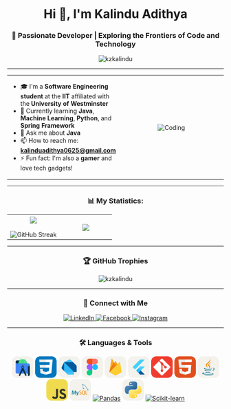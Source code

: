 <h1 align="center">Hi 👋, I'm Kalindu Adithya</h1>
<h3 align="center">🚀 Passionate Developer | Exploring the Frontiers of Code and Technology</h3>
<p align="center">
  <img src="https://komarev.com/ghpvc/?username=kzkalindu&label=Profile%20views&color=0e75b6&style=flat" alt="kzkalindu" />
</p>

---

<table align="center">
<tr border="none">
<td width="50%" align="left">

- 🎓 I'm a **Software Engineering student** at the **IIT** affiliated with the **University of Westminster**  
- 🌱 Currently learning **Java**, **Machine Learning**, **Python**, and **Spring Framework**  
- 💬 Ask me about **Java**  
- 📫 How to reach me: **kalinduadithya0625@gmail.com**  
- ⚡ Fun fact: I'm also a **gamer** and love tech gadgets!

</td>
<td width="50%" align="center">

<img align="center" alt="Coding" width="450" src="https://user-images.githubusercontent.com/74038190/225813708-98b745f2-7d22-48cf-9150-083f1b00d6c9.gif">

</td>
</tr>
</table>

---

<h3 align="center">📊 My Statistics:</h3>

<p align="center">
<table align="center">
<tr border="none">
<td width="50%" align="center">

  <img align="center" src="https://github-readme-stats.vercel.app/api?username=kzkalindu&theme=dark&show_icons=true&count_private=true" />
  <br><br>
  <img title="🔥 Get streak stats for your profile at git.io/streak-stats" alt="GitHub Streak" src="https://github-readme-streak-stats.herokuapp.com/?user=kzkalindu&theme=dark&hide_border=false" /> 

</td>
<td width="50%" align="center">

  <img align="center" src="https://github-readme-stats.vercel.app/api/top-langs/?username=kzkalindu&theme=dark&hide_border=false&no-bg=true&no-frame=true&langs_count=10"/>

</td>
</tr>
</table>
</p>

---

<h3 align="center">🏆 GitHub Trophies</h3>
<p align="center">
  <img src="https://github-profile-trophy.vercel.app/?username=kzkalindu&theme=darkhub" alt="kzkalindu" />
</p>

---

<h3 align="center">🔗 Connect with Me</h3>
<p align="center">
  <a href="https://linkedin.com/in/kalindu-adithya-wanni-arachchi" target="_blank">
    <img src="https://cdn.jsdelivr.net/gh/devicons/devicon/icons/linkedin/linkedin-original.svg" alt="LinkedIn" width="50" height="50"/>
  </a>
  <a href="https://fb.com/kalinduadithya" target="_blank">
    <img src="https://raw.githubusercontent.com/rahuldkjain/github-profile-readme-generator/master/src/images/icons/Social/facebook.svg" alt="Facebook" width="50" height="50"/>
  </a>
  <a href="https://instagram.com/kalindu_adi" target="_blank">
    <img src="https://www.edigitalagency.com.au/wp-content/uploads/new-Instagram-icon-png-full-colour.png" alt="Instagram" width="50" height="50"/>
  </a>
</p>

---

<h3 align="center">🛠️ Languages & Tools</h3>

<p align="center">
  <a href="https://developer.android.com" target="_blank"><img src="https://github.com/tandpfun/skill-icons/blob/main/icons/AndroidStudio-Light.svg" width="50" height="50" alt="Android Studio"/></a>
  <a href="https://www.w3schools.com/css/" target="_blank"><img src="https://github.com/tandpfun/skill-icons/blob/main/icons/CSS.svg" width="50" height="50" alt="CSS"/></a>
  <a href="https://dart.dev" target="_blank"><img src="https://github.com/tandpfun/skill-icons/blob/main/icons/Dart-Light.svg" width="50" height="50" alt="Dart"/></a>
  <a href="https://www.figma.com/" target="_blank"><img src="https://github.com/tandpfun/skill-icons/blob/main/icons/Figma-Light.svg" width="50" height="50" alt="Figma"/></a>
  <a href="https://firebase.google.com/" target="_blank"><img src="https://github.com/tandpfun/skill-icons/blob/main/icons/Firebase-Light.svg" width="50" height="50" alt="Firebase"/></a>
  <a href="https://flutter.dev" target="_blank"><img src="https://github.com/tandpfun/skill-icons/blob/main/icons/Flutter-Light.svg" width="50" height="50" alt="Flutter"/></a>
  <a href="https://git-scm.com/" target="_blank"><img src="https://github.com/tandpfun/skill-icons/blob/main/icons/Git.svg" width="50" height="50" alt="Git"/></a>
  <a href="https://www.w3.org/html/" target="_blank"><img src="https://github.com/tandpfun/skill-icons/blob/main/icons/HTML.svg" width="50" height="50" alt="HTML"/></a>
  <a href="https://www.java.com" target="_blank"><img src="https://github.com/tandpfun/skill-icons/blob/main/icons/Java-Light.svg" width="50" height="50" alt="Java"/></a>
  <a href="https://developer.mozilla.org/en-US/docs/Web/JavaScript" target="_blank"><img src="https://github.com/tandpfun/skill-icons/blob/main/icons/JavaScript.svg" width="50" height="50" alt="JavaScript"/></a>
  <a href="https://www.mysql.com/" target="_blank"><img src="https://github.com/tandpfun/skill-icons/blob/main/icons/MySQL-Light.svg" width="50" height="50" alt="MySQL"/></a>
  <a href="https://pandas.pydata.org/" target="_blank"><img src="https://cdn.jsdelivr.net/gh/devicons/devicon/icons/pandas/pandas-original.svg" width="50" height="50" alt="Pandas"/></a>
  <a href="https://www.python.org" target="_blank"><img src="https://github.com/tandpfun/skill-icons/blob/main/icons/Python-Light.svg" width="50" height="50" alt="Python"/></a>
  <a href="https://scikit-learn.org/" target="_blank"><img src="https://upload.wikimedia.org/wikipedia/commons/0/05/Scikit_learn_logo_small.svg" width="50" height="50" alt="Scikit-learn"/></a>
</p>
